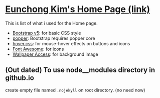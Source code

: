 # [Eunchong Kim's Home Page (link)](http://newini.github.io/)

This is list of what i used for the Home page.

- [Bootstrap v5](https://getbootstrap.com/docs/5.0/getting-started/introduction/): for basic CSS style
- [popper](https://popper.js.org/): Bootstrap requires popper core
- [hover.css](https://ianlunn.github.io/Hover/): for mouse-hover effects on buttons and icons
- [Font Awesome](https://fontawesome.com): for icons
- [Wallpaper Access](https://wallpaperaccess.com): for background image



## (Out dated) To use node__modules directory in github.io
create empty file named `.nojekyll` on root directory. (no need now)
